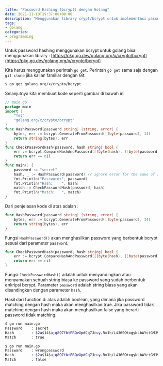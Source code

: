 ```yaml
---
title: "Password Hashing (bcrypt) dengan Golang"
date: 2021-11-10T19:37:00+08:00
description: "Menggunakan library crypt/bcrypt untuk implementasi password hashing dengan bahasa pemrograman Golang"
tags:
- golang
categories:
- programming
---
```


Untuk password hashing menggunakan bcrypt untuk golang bisa menggunakan library : [https://pkg.go.dev/golang.org/x/crypto/bcrypt](https://pkg.go.dev/golang.org/x/crypto/bcrypt)

Kita harus menggunakan perintah `go get`. Perintah `go get` sama saja dengan `git clone` jika kalian familiar dengan Git.

```bash
$ go get golang.org/x/crypto/bcrypt
```

Selanjutnya kita membuat kode seperti gambar di bawah ini
```go
// main.go
package main
import (
    "fmt"
    "golang.org/x/crypto/bcrypt"
)
func HashPassword(password string) (string, error) {
    bytes, err := bcrypt.GenerateFromPassword([]byte(password), 14)
    return string(bytes), err
}
func CheckPasswordHash(password, hash string) bool {
    err := bcrypt.CompareHashAndPassword([]byte(hash), []byte(password))
    return err == nil
}
func main() {
    password := "secret"
    hash, _ := HashPassword(password) // ignore error for the sake of simplicity
    fmt.Println("Password:", password)
    fmt.Println("Hash:    ", hash)
    match := CheckPasswordHash(password, hash)
    fmt.Println("Match:   ", match)
}
```

Dari penjelasan kode di atas adalah :

```go
func HashPassword(password string) (string, error) {
    bytes, err := bcrypt.GenerateFromPassword([]byte(password), 14)
    return string(bytes), err
}
```
Fungsi `HashPassword()` akan menghasilkan password yang berbentuk bcrypt sesuai dari parameter `password`.

```go
func CheckPasswordHash(password, hash string) bool {
    err := bcrypt.CompareHashAndPassword([]byte(hash), []byte(password))
    return err == nil
}
```
Fungsi `CheckPasswordHash()` adalah untuk menyandingkan atau menyamakan sebuah string biasa ke password yang sudah berbentuk enkripsi bcrypt. Parameter `password` adalah string biasa yang akan disandingkan dengan parameter `hash`.

Hasil dari function di atas adalah boolean, yang dimana jika password matching dengan hash maka akan menghasilkan true. Jika password tidak matching dengan hash maka akan menghasilkan false yang berarti password tidak matching.

```bash
$ go run main.go
Password    : secret
Hash        : $2a$14$ajq8Q7fbtFRQvXpdCq7Jcuy.Rx1h/L4J60OtxgyNLbAYctGMJ9tK
Match       : true
```

```bash
$ go run main.go
Password    : wrongpassword
Hash        : $2a$14$ajq8Q7fbtFRQvXpdCq7Jcuy.Rx1h/L4J60OtxgyNLbAYctGMJ9tK
Match       : false
```